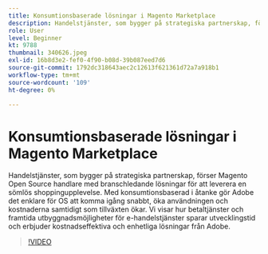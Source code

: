 ```yaml
---
title: Konsumtionsbaserade lösningar i Magento Marketplace
description: Handelstjänster, som bygger på strategiska partnerskap, förser Magento Open Source handlare med branschledande lösningar för att leverera en sömlös shoppingupplevelse ... (Beskrivningarna ska vara mellan 60 och 160 tecken långa)
role: User
level: Beginner
kt: 9788
thumbnail: 340626.jpeg
exl-id: 16b8d3e2-fef0-4f90-b08d-39b087eed7d6
source-git-commit: 1792dc318643aec2c12613f621361d72a7a918b1
workflow-type: tm+mt
source-wordcount: '109'
ht-degree: 0%

---
```


# Konsumtionsbaserade lösningar i Magento Marketplace

Handelstjänster, som bygger på strategiska partnerskap, förser Magento Open Source handlare med branschledande lösningar för att leverera en sömlös shoppingupplevelse. Med konsumtionsbaserad i åtanke gör Adobe det enklare för OS att komma igång snabbt, öka användningen och kostnaderna samtidigt som tillväxten ökar. Vi visar hur betaltjänster och framtida utbyggnadsmöjligheter för e-handelstjänster sparar utvecklingstid och erbjuder kostnadseffektiva och enhetliga lösningar från Adobe.

>[!VIDEO](https://video.tv.adobe.com/v/340626/?quality=12&learn=on)
